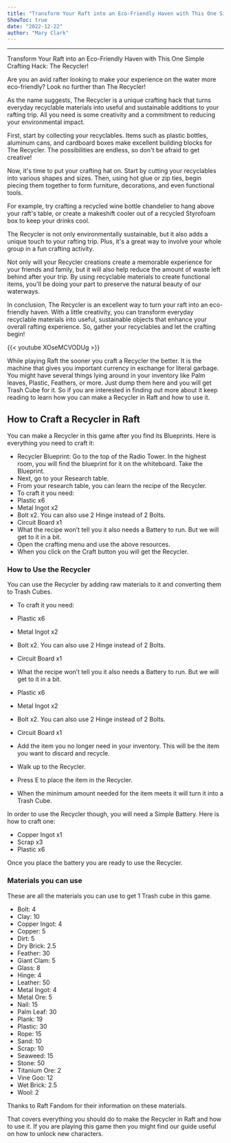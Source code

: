 ```yaml
---
title: "Transform Your Raft into an Eco-Friendly Haven with This One Simple Crafting Hack: The Recycler!"
ShowToc: true 
date: "2022-12-22"
author: "Mary Clark"
---
```

*****
Transform Your Raft into an Eco-Friendly Haven with This One Simple Crafting Hack: The Recycler!

Are you an avid rafter looking to make your experience on the water more eco-friendly? Look no further than The Recycler!

As the name suggests, The Recycler is a unique crafting hack that turns everyday recyclable materials into useful and sustainable additions to your rafting trip. All you need is some creativity and a commitment to reducing your environmental impact.

First, start by collecting your recyclables. Items such as plastic bottles, aluminum cans, and cardboard boxes make excellent building blocks for The Recycler. The possibilities are endless, so don't be afraid to get creative!

Now, it's time to put your crafting hat on. Start by cutting your recyclables into various shapes and sizes. Then, using hot glue or zip ties, begin piecing them together to form furniture, decorations, and even functional tools.

For example, try crafting a recycled wine bottle chandelier to hang above your raft's table, or create a makeshift cooler out of a recycled Styrofoam box to keep your drinks cool.

The Recycler is not only environmentally sustainable, but it also adds a unique touch to your rafting trip. Plus, it's a great way to involve your whole group in a fun crafting activity.

Not only will your Recycler creations create a memorable experience for your friends and family, but it will also help reduce the amount of waste left behind after your trip. By using recyclable materials to create functional items, you'll be doing your part to preserve the natural beauty of our waterways.

In conclusion, The Recycler is an excellent way to turn your raft into an eco-friendly haven. With a little creativity, you can transform everyday recyclable materials into useful, sustainable objects that enhance your overall rafting experience. So, gather your recyclables and let the crafting begin!

{{< youtube XOseMCVODUg >}} 



While playing Raft the sooner you craft a Recycler the better. It is the machine that gives you important currency in exchange for literal garbage. You might have several things lying around in your inventory like Palm leaves, Plastic, Feathers, or more. Just dump them here and you will get Trash Cube for it. So if you are interested in finding out more about it keep reading to learn how you can make a Recycler in Raft and how to use it.
 
## How to Craft a Recycler in Raft
 
You can make a Recycler in this game after you find its Blueprints. Here is everything you need to craft it:
 
- Recycler Blueprint: Go to the top of the Radio Tower. In the highest room, you will find the blueprint for it on the whiteboard. Take the Blueprint.
 - Next, go to your Research table.
 - From your research table, you can learn the recipe of the Recycler.
 - To craft it you need:
 - Plastic x6
 - Metal Ingot x2
 - Bolt x2. You can also use 2 Hinge instead of 2 Bolts.
 - Circuit Board x1
 - What the recipe won’t tell you it also needs a Battery to run. But we will get to it in a bit.
 - Open the crafting menu and use the above resources.
 - When you click on the Craft button you will get the Recycler.

 
### How to Use the Recycler
 
You can use the Recycler by adding raw materials to it and converting them to Trash Cubes.
 
- To craft it you need:
 - Plastic x6
 - Metal Ingot x2
 - Bolt x2. You can also use 2 Hinge instead of 2 Bolts.
 - Circuit Board x1
 - What the recipe won’t tell you it also needs a Battery to run. But we will get to it in a bit.

 
- Plastic x6
 - Metal Ingot x2
 - Bolt x2. You can also use 2 Hinge instead of 2 Bolts.
 - Circuit Board x1

 
- Add the item you no longer need in your inventory. This will be the item you want to discard and recycle.
 - Walk up to the Recycler.
 - Press E to place the item in the Recycler.
 - When the minimum amount needed for the item meets it will turn it into a Trash Cube.

 
In order to use the Recycler though, you will need a Simple Battery. Here is how to craft one:
 
- Copper Ingot x1
 - Scrap x3
 - Plastic x6

 
Once you place the battery you are ready to use the Recycler.
 
### Materials you can use
 
These are all the materials you can use to get 1 Trash cube in this game.
 
- Bolt: 4
 - Clay: 10
 - Copper Ingot: 4
 - Copper: 5
 - Dirt: 5
 - Dry Brick: 2.5
 - Feather: 30
 - Giant Clam: 5
 - Glass: 8
 - Hinge: 4
 - Leather: 50
 - Metal Ingot: 4
 - Metal Ore: 5
 - Nail: 15
 - Palm Leaf: 30
 - Plank: 19
 - Plastic: 30
 - Rope: 15
 - Sand: 10
 - Scrap: 10
 - Seaweed: 15
 - Stone: 50
 - Titanium Ore: 2
 - Vine Goo: 12
 - Wet Brick: 2.5
 - Wool: 2

 
Thanks to Raft Fandom for their information on these materials.
 
That covers everything you should do to make the Recycler in Raft and how to use it. If you are playing this game then you might find our guide useful on how to unlock new characters.




